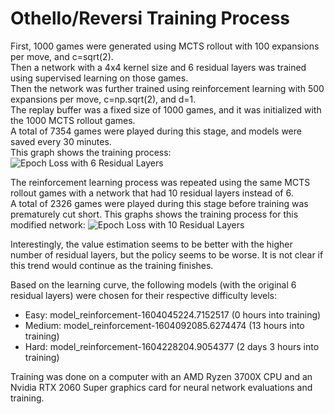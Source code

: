 # Othello/Reversi Training Process
First, 1000 games were generated using MCTS rollout with 100 expansions per move, and c=sqrt(2).  
Then a network with a 4x4 kernel size and 6 residual layers was trained using supervised learning on those games.  
Then the network was further trained using reinforcement learning with 500 expansions per move, c=np.sqrt(2), and d=1.  
The replay buffer was a fixed size of 1000 games, and it was initialized with the 1000 MCTS rollout games.  
A total of 7354 games were played during this stage, and models were saved every 30 minutes.  
This graph shows the training process:  
![Epoch Loss with 6 Residual Layers](/training/Othello/logs/training_process_4x4_6.png)  

The reinforcement learning process was repeated using the same MCTS rollout games with a network that had 10 residual layers instead of 6.  
A total of 2326 games were played during this stage before training was prematurely cut short.
This graphs shows the training process for this modified network:
![Epoch Loss with 10 Residual Layers](/training/Othello/logs/training_process_4x4_10.png)  

Interestingly, the value estimation seems to be better with the higher number of residual layers, but the policy seems to be worse.
It is not clear if this trend would continue as the training finishes.

Based on the learning curve, the following models (with the original 6 residual layers) were chosen for their respective difficulty levels:  
- Easy: model_reinforcement-1604045224.7152517 (0 hours into training)  
- Medium: model_reinforcement-1604092085.6274474 (13 hours into training)  
- Hard: model_reinforcement-1604228204.9054377 (2 days 3 hours into training)    

Training was done on a computer with an AMD Ryzen 3700X CPU and an Nvidia RTX 2060 Super graphics card for neural network evaluations and training.
